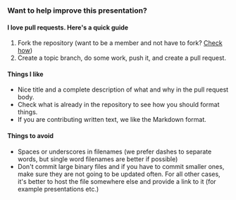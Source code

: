 ### Want to help improve this presentation?

#### I love pull requests. Here's a quick guide

1. Fork the repository (want to be a member and not have to fork? [Check
   how]())
2. Create a topic branch, do some work, push it, and create a pull
   request.

#### Things I like

* Nice title and a complete description of what and why in the pull
  request body.
* Check what is already in the repository to see how you should format
  things.
* If you are contributing written text, we like the Markdown format.

#### Things to avoid

* Spaces or underscores in filenames (we prefer dashes to separate
  words, but single word filenames are better if possible)
* Don't commit large binary files and if you have to commit smaller
  ones, make sure they are not going to be updated often. For all other
cases, it's better to host the file somewhere else and provide a link to
it (for example presentations etc.)
